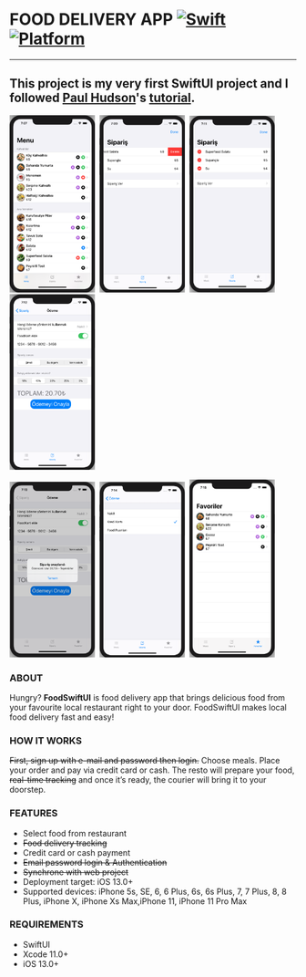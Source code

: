 

# FOOD DELIVERY APP [![Swift](https://img.shields.io/badge/Swift-5.0-orange.svg)]() [![Platform](https://img.shields.io/badge/platform-iOS-lightgrey.svg)]()

---
This project is my very first SwiftUI project and I followed <a href = "https://twitter.com/twostraws">Paul Hudson</a>'s <a href = "https://www.youtube.com/watch?v=nc-n5Gc8wN0&list=PLuoeXyslFTubw4NtepDCis5tTqK37zT3Q">tutorial</a>. 
---

<p float="left">
  <img src="ScreenImages/ScreenShot1.png" width="150" />&nbsp; 
  <img src="ScreenImages/ScreenShot2.png" width="150" />&nbsp;
  <img src="ScreenImages/ScreenShot3.png" width="150" />&nbsp;
  <img src="ScreenImages/ScreenShot4.png" width="150" />&nbsp;
  </br>  
</p>
<p float = "left">
  <img src="ScreenImages/ScreenShot5.png" width="150" />&nbsp;
  <img src="ScreenImages/ScreenShot6.png" width="150" />&nbsp;
  <img src="ScreenImages/ScreenShot7.png" width="150" />&nbsp;
  </br>
  </p>


### ABOUT
Hungry? <b>FoodSwiftUI</b> is food delivery app that brings delicious food from your favourite local restaurant right to your door.  FoodSwiftUI makes local food delivery fast and easy! 

### HOW IT WORKS

<strike>First, sign up with e-mail and password then login.</strike>
Choose meals.
Place your order and pay via credit card or cash.
The resto will prepare your food, <strike>real-time tracking</strike> and once it’s ready, the courier will bring it to your doorstep.

### FEATURES
<ul>
<li>Select food from restaurant</li>
<strike><li>Food delivery tracking</li></strike>
<li>Credit card or cash payment</li>
<strike><li>Email password login & Authentication</li></strike>
<strike><li>Synchrone with web project</li></strike>
<li>Deployment target: iOS 13.0+</li>
<li>Supported devices: iPhone 5s, SE, 6, 6 Plus, 6s, 6s Plus, 7, 7 Plus, 8, 8 Plus, iPhone X, iPhone Xs Max,iPhone 11, iPhone 11 Pro Max </li>
</ul>

### REQUIREMENTS
<ul>
  <li>SwiftUI</li>
  <li>Xcode 11.0+</li>
<li>iOS 13.0+</li>
</ul>
